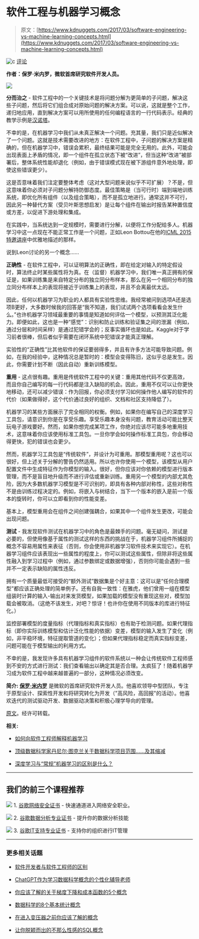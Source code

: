 # 软件工程与机器学习概念

> 原文：[https://www.kdnuggets.com/2017/03/software-engineering-vs-machine-learning-concepts.html](https://www.kdnuggets.com/2017/03/software-engineering-vs-machine-learning-concepts.html)

![c](../Images/3d9c022da2d331bb56691a9617b91b90.png) [评论](#comments)

**作者：保罗·米内罗，微软首席研究软件开发人员。**

![](../Images/b25d0f0f34246cdd832d4c5a6af86fc7.png)

**分而治之** - 软件工程中的一个关键技术是将问题分解为更简单的子问题，解决这些子问题，然后将它们组合成对原始问题的解决方案。可以说，这就是整个工作，递归地应用，直到解决方案可以用所使用的任何编程语言的一行代码表示。经典的教学示例是[汉诺塔](https://en.wikipedia.org/wiki/Tower_of_Hanoi)。

不幸的是，在机器学习中我们从未真正解决一个问题。充其量，我们只是近似解决了一个问题。这就是技术需要改进的地方：在软件工程中，子问题的解决方案是精确的，但在机器学习中，错误会累积，最终结果可能是完全无用的。此外，可能会出现表面上矛盾的情况，即一个组件在孤立状态下被“改进”，但当这种“改进”被部署后，整体系统性能却退化（例如，由于错误模式现在被下游组件意外地处理，即使这些错误更少）。

这是否意味着我们注定要整体考虑（这对大型问题来说似乎不可扩展）？不是，但这意味着你必须对子问题分解持防御态度。最佳策略是（当可行时）端到端地训练系统，即优化所有组件（以及组合策略），而不是孤立地进行。通常这并不可行，因此另一种替代方案（受贝叶斯思想启发）是让每个组件在输出时报告某种置信度或方差，以促进下游处理和集成。

在实践中，当系统达到一定规模时，需要进行分解，以便将工作分配给多人。机器学习中这一点现在不能正常工作是一个问题，正如Leon Bottou在他的[ICML 2015特邀讲座](http://icml.cc/2015/invited/LeonBottouICML2015.pdf)中优雅地描述的那样。

说到Leon讨论的另一个概念……

**正确性** - 在软件工程中，可以证明算法的正确性，即在给定对输入的特定假设时，算法终止时某些属性将为真。在（监督）机器学习中，我们唯一真正拥有的保证是，如果训练集是来自特定分布的独立同分布样本，那么在另一个相同分布的独立同分布样本上的表现将接近于训练集上的表现，并且不会离最优太远。

因此，任何以机器学习为职业的人都具有实验性思维。我经常被问到选项A还是选项B更好，大多数时候我的回答是“我不知道，我们试试两个选项看看会发生什么。”也许机器学习领域最重要的事情是知道如何评估一个模型，以预测其泛化能力。即便如此，这也是一种“感觉”：识别和防止训练和验证集之间的泄漏（例如，通过分层和时间采样）是通过犯错学会的；反事实循环也是如此。Kaggle对于学习前者很棒，但后者似乎需要在闭环系统中犯错误才能真正理解。

实验性的“正确性”比其他软件的保证要弱得多，并且有许多方法可能导致问题。例如，在我的经验中，这种情况总是暂时的：模型会变得陈旧，这似乎总是发生。因此，你需要计划不断（因此自动）重新训练模型。

**重用** - 这点很有趣。重用是传统软件工程中的关键：重用其他代码不仅更高效，而且你自己编写的每一行代码都是注入缺陷的机会。因此，重用不仅可以让你更快地移动，还可以减少错误：作为回报，你必须支付学习如何操作他人编写的软件的代价（如果做得好，这个代价通过良好的组织、文档和社区支持降低了）。

机器学习的某些方面展示了完全相同的权衡。例如，如果你在编写自己的深度学习工具包，请意识到你是在享受乐趣。享受乐趣本身没有问题，教育活动可能比整天玩电子游戏要好。然而，如果你想完成某项工作，你绝对应该尽可能多地重用技术，这意味着你应该使用标准工具包。一旦你学会如何操作标准工具包，你会移动得更快，犯的错误也会更少。

然而，机器学习工具包是“传统软件”，并设计为可重用。那模型重用呢？这也可以很好，但上述关于分解的警告仍然适用。所以也许你使用一个模型，该模型从用户配置文件中生成特征作为你模型的输入。很好，但你应该对你依赖的模型进行版本管理，而不是盲目地升级而不进行评估或重新训练。重用另一个模型的内部尤其危险，因为大多数机器学习模型是不可识别的，即具有各种内部对称性，这些对称性不是由训练过程决定的。例如，将嵌入与树结合，当下一个版本的嵌入是前一个版本的旋转时，你可以立即看到你的性能变差。

基本上，模型重用会在组件之间创建强耦合，如果其中一个组件发生更改，可能会出现问题。

**测试** - 我发现软件测试在机器学习中的角色是最棘手的问题。毫无疑问，测试是必要的，但使用像基于属性的测试这样的东西的挑战在于，机器学习组件所捕捉的概念不容易用属性来表征（否则，你会使用非机器学习软件技术来实现它）。在机器学习组件应该表现出一些属性的程度上，你可以测试这些属性，但除非将这些属性融入到学习过程中（例如，通过参数绑定或数据增强），否则你可能会遇到一些并不一定表示缺陷的属性违反。

拥有一个质量最低可接受的“额外测试”数据集是个好主意：这可以是“任何合理模型”都应该正确处理的简单例子。还有自我一致性：在雅虎，他们曾用一组在模型组装时计算的输入-输出对来发货模型，如果加载的模型没有重现这些对，模型加载会被取消。（这绝不该发生，对吧？惊讶！也许你在使用不同版本的库进行特征化。）

监控部署模型的度量指标（代理指标和真实指标）也有助于检测问题。如果代理指标（即你实际训练模型和估计泛化性能的依据）变差，模型的输入发生了变化（例如，非平稳环境，特征提取管道的变化）；但如果代理指标稳定而真实指标变差，问题可能在于模型输出的利用方式。

不幸的是，我发现许多具有机器学习组件的软件系统以一种会让传统软件工程师感到不安的方式进行测试：我们查看输出以确定其是否合理。太疯狂了！随着机器学习成为软件工程中越来越普遍的一部分，这种情况必须改变。

**简介: [保罗·米内罗](https://www.linkedin.com/in/paulmineiro/)** 是微软的首席研究软件开发人员。他喜欢领导中型团队，专注于原型设计、探索性开发和将研究转化为开发（"高风险，高回报"的活动）。他喜欢迭代的测试驱动开发、数据驱动决策和积极心理学导向的管理。

[原文](http://www.machinedlearnings.com/2017/02/software-engineering-vs-machine.html)。经许可转载。

**相关:**

+   [如何向软件工程师解释机器学习](/2016/05/explain-machine-learning-software-engineer.html)

+   [顶级数据科学家丹尼尔·图克兰关于数据科学项目范围……及其缩减](https://example.org/2016/10/tunkelang-reduce-scope.html)

+   [深度学习与“常规”机器学习的区别是什么？](/2016/06/difference-between-deep-learning-regular-machine-learning.html)

* * *

## 我们的前三个课程推荐

![](../Images/0244c01ba9267c002ef39d4907e0b8fb.png) 1\. [谷歌网络安全证书](https://www.kdnuggets.com/google-cybersecurity) - 快速通道进入网络安全职业。

![](../Images/e225c49c3c91745821c8c0368bf04711.png) 2\. [谷歌数据分析专业证书](https://www.kdnuggets.com/google-data-analytics) - 提升你的数据分析技能

![](../Images/0244c01ba9267c002ef39d4907e0b8fb.png) 3\. [谷歌IT支持专业证书](https://www.kdnuggets.com/google-itsupport) - 支持你的组织进行IT管理

* * *

### 更多相关话题

+   [软件开发者与软件工程师的区别](https://www.kdnuggets.com/2022/05/software-developer-software-engineer.html)

+   [ChatGPT作为学习数据科学概念的个性化辅导老师](https://www.kdnuggets.com/2023/05/chatgpt-personalized-tutor-learning-data-science-concepts.html)

+   [你应该了解的关于梯度下降和成本函数的5个概念](https://www.kdnuggets.com/2020/05/5-concepts-gradient-descent-cost-function.html)

+   [数据科学的8个基本统计概念](https://www.kdnuggets.com/2020/06/8-basic-statistics-concepts.html)

+   [在进入变压器之前你应该了解的概念](https://www.kdnuggets.com/2023/01/concepts-know-getting-transformer.html)

+   [让你脱颖而出的不那么性感的SQL概念](https://www.kdnuggets.com/2022/02/not-so-sexy-sql-concepts-stand-out.html)
